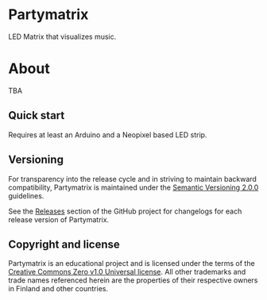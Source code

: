 # Partymatrix

LED Matrix that visualizes music.

# About

TBA

## Quick start

Requires at least an Arduino and a Neopixel based LED strip.

## Versioning

For transparency into the release cycle and in striving to maintain backward compatibility, Partymatrix is
maintained under the [Semantic Versioning 2.0.0](https://semver.org/spec/v2.0.0.html) guidelines.

See the [Releases](https://github.com/robinlahtinen/partymatrix/releases) section of the GitHub project for
changelogs for each release version of Partymatrix.

## Copyright and license

Partymatrix is an educational project and is licensed under the terms of
the [Creative Commons Zero v1.0 Universal license](https://github.com/robinlahtinen/partymatrix/blob/main/LICENSE). All
other trademarks and trade names referenced herein are the properties of their respective owners in Finland
and other countries.
